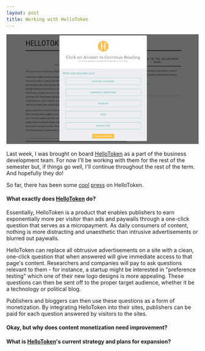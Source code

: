 ```yaml
---
layout: post
title: Working with HelloToken
---
```


![HelloToken Image](/public/hellotoken.png)

Last week, I  was brought on board [HelloToken](http://www.hellotoken.com) as a part of the business development team. For now I'll be working with them for the rest of the semester but, if things go well, I'll continue throughout the rest of the term. And hopefully they do! 

So far, there has been some [cool](http://venturefizz.com/blog/hellotoken-changing-way-we-monetize-content) [press](http://www.betaboston.com/news/2015/09/08/by-posing-questions-to-website-visitors-boston-based-hellotoken-hopes-to-supply-answer-to-revenue-quandary/) on HelloToken. 

#### What exactly does [HelloToken](http://www.hellotoken.com) do?

Essentially, HelloToken is a product that enables publishers to earn exponentially more per visitor than ads and paywalls through a one-click question that serves as a micropayment. As daily consumers of content, nothing is more distracting and unaesthetic than intrusive advertisements or blurred out paywalls.

HelloToken can replace all obtrusive advertisements on a site with a clean, one-click question that when answered will give immediate access to that page's content. Researchers and companies will pay to ask questions relevant to them - for instance, a startup might be interested in "preference testing" which one of their new logo designs is more appealing. These questions can then be sent off to the proper target audience, whether it be a technology or political blog.

Publishers and bloggers can then use these questions as a form of monetization. By integrating HelloToken into their sites, publishers can be paid for each question answered by visitors to the sites. 

#### Okay, but why does content monetization need improvement?

#### What is [HelloToken](http://www.hellotoken.com)'s current strategy and plans for expansion?  
